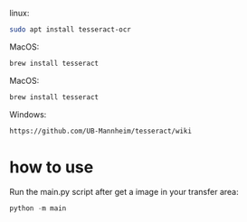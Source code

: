 linux:
```bash
sudo apt install tesseract-ocr
```

MacOS:
```bash
brew install tesseract
```

MacOS:
```bash
brew install tesseract
```

Windows:
```bash
https://github.com/UB-Mannheim/tesseract/wiki
```

# how to use
Run the main.py script after get a image in your transfer area:
```python
python -m main